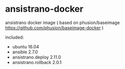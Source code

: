 # ansistrano-docker
ansistrano docker image ( based on phusion/baseimage https://github.com/phusion/baseimage-docker )

included:
 * ubuntu 16.04
 * ansible 2.7.0
 * ansistrano.deploy 2.11.0
 * ansistrano.rollback 2.0.1

